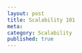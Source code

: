 ```yaml
---
layout: post
title: Scalability 101
meta: 
category: Scalability
published: true
---
```


<!--
Ref: 

Good
-->
